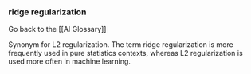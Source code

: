 ### ridge regularization

Go back to the [[AI Glossary]]


Synonym for L2 regularization. The term ridge regularization is more frequently used in pure statistics contexts, whereas L2 regularization is used more often in machine learning.


